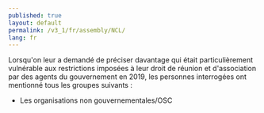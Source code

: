 ```yaml
---
published: true
layout: default
permalink: /v3_1/fr/assembly/NCL/
lang: fr
---
```

Lorsqu'on leur a demandé de préciser davantage qui était particulièrement vulnérable aux restrictions imposées à leur droit de réunion et d'association par des agents du gouvernement en 2019, les personnes interrogées ont mentionné tous les groupes suivants :
-	Les organisations non gouvernementales/OSC
